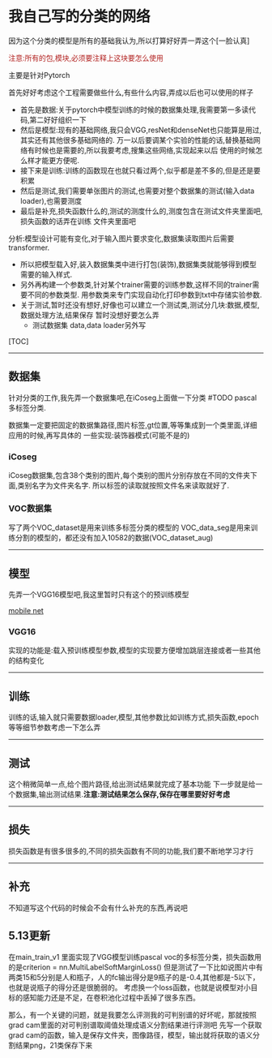 # 我自己写的分类的网络

因为这个分类的模型是所有的基础我认为,所以打算好好弄一弄这个[一脸认真]

<font color="B2222">注意:所有的包,模块,必须要注释上这块要怎么使用</font>

主要是针对Pytorch

首先好好考虑这个工程需要做些什么,有些什么内容,弄成以后也可以使用的样子

 - 首先是数据:关于pytorch中模型训练的时候的数据集处理,我需要第一多读代码,第二好好组织一下
 - 然后是模型:现有的基础网络,我只会VGG,resNet和denseNet也只能算是用过,其实还有其他很多基础网络的.
 万一以后要调某个实验的性能的话,替换基础网络有时候也是需要的,所以我要考虑,搜集这些网络,实现起来以后
 使用的时候怎么样才能更方便呢.
 - 接下来是训练:训练的函数现在也就只看过两个,似乎都是差不多的,但是还是要积累
 - 然后是测试,我们需要单张图片的测试,也需要对整个数据集的测试(输入data loader),也需要测度
 - 最后是补充,损失函数什么的,测试的测度什么的,测度包含在测试文件夹里面吧,损失函数的话弄在训练
 文件夹里面吧
 
 分析:模型设计可能有变化,对于输入图片要求变化,数据集读取图片后需要transformer.
  - 所以把模型载入好,装入数据集类中进行打包(装饰),数据集类就能够得到模型需要的输入样式.
  - 另外再构建一个参数类,针对某个trainer需要的训练参数,这样不同的trainer需要不同的参数类型.
用参数类来专门实现自动化打印参数到txt中存储实验参数.
  - 关于测试,暂时还没有想好,好像也可以建立一个测试类,测试分几块:数据,模型,数据处理方法,结果保存
  暂时没想好要怎么弄
      - 测试数据集 data,data loader另外写

[TOC]

---
 
## 数据集

针对分类的工作,我先弄一个数据集吧,在iCoseg上面做一下分类 #TODO pascal多标签分类.

数据集一定要把固定的数据集路径,图片标签,gt位置,等等集成到一个类里面,详细应用的时候,再写具体的
一些实现:装饰器模式(可能不是的)


### iCoseg

iCoseg数据集,包含38个类别的图片,每个类别的图片分别存放在不同的文件夹下面,类别名字为文件夹名字.
所以标签的读取就按照文件名来读取就好了.

### VOC数据集
写了两个VOC_dataset是用来训练多标签分类的模型的
VOC_data_seg是用来训练分割的模型的，都还没有加入10582的数据(VOC_dataset_aug)

---
## 模型

先弄一个VGG16模型吧,我这里暂时只有这个的预训练模型

[mobile net](https://github.com/marvis/pytorch-mobilenet)

### VGG16
实现的功能是:载入预训练模型参数,模型的实现要方便增加跳层连接或者一些其他的结构变化

---
## 训练

训练的话,输入就只需要数据loader,模型,其他参数比如训练方式,损失函数,epoch等等细节参数考虑一下怎么弄

---
## 测试

这个稍微简单一点,给个图片路径,给出测试结果就完成了基本功能
下一步就是给一个数据集,输出测试结果.**注意:测试结果怎么保存,保存在哪里要好好考虑**


---
## 损失

损失函数是有很多很多的,不同的损失函数有不同的功能,我们要不断地学习才行

---
## 补充

不知道写这个代码的时候会不会有什么补充的东西,再说吧

## 5.13更新
在main_train_v1 里面实现了VGG模型训练pascal voc的多标签分类，损失函数用的是criterion = nn.MultiLabelSoftMarginLoss()
但是测试了一下比如说图片中有两类15和5分别是人和瓶子，人的fc输出得分是9瓶子的是-0.4,其他都是-5以下，也就是说瓶子的得分还是很脆弱的。
考虑换一个loss函数，也就是说模型对小目标的感知能力还是不足，在卷积池化过程中丢掉了很多东西。

那么，有一个关键的问题，就是我要怎么评测我的可判别谱的好坏呢，那就按照grad cam里面的对可判别谱取阈值处理成语义分割结果进行评测吧
先写一个获取grad cam的函数，输入是保存文件夹，图像路径，模型，输出就将获取的语义分割结果png，21类保存下来
